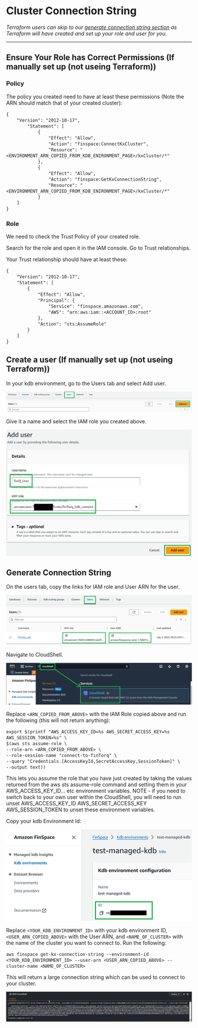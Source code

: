 Cluster Connection String
===============

*Terraform users can skip to our [generate connection string section](#generate-connection-string) as Terraform will have created and set up your role and user for you.*

---------------

## Ensure Your Role has Correct Permissions (If manually set up (not useing Terraform))

### Policy

The policy you created need to have at least these permissions (Note the ARN should match that of your created cluster):

    {
        "Version": "2012-10-17",
            "Statement": [
                {
                    "Effect": "Allow",
                    "Action": "finspace:ConnectKxCluster",
                    "Resource": "<ENVIRONMENT_ARN_COPIED_FROM_KDB_ENIRONMENT_PAGE>/kxCluster/*"
                },
                {
                    "Effect": "Allow",
                    "Action": "finspace:GetKxConnectionString",
                    "Resource": "<ENVIRONMENT_ARN_COPIED_FROM_KDB_ENIRONMENT_PAGE>/kxCluster/*"
                }
        ]
    }

### Role

We need to check the Trust Policy of your created role.

Search for the role and open it in the IAM console. Go to Trust relationships.

Your Trust relationship should have at least these:
    
    {
        "Version": "2012-10-17",
        "Statement": [
            {
                "Effect": "Allow",
                "Principal": {
                    "Service": "finspace.amazonaws.com",
                    "AWS": "arn:aws:iam::<ACCOUNT_ID>:root"
                },
                "Action": "sts:AssumeRole"
            }
        ]
    }

## Create a user (If manually set up (not useing Terraform))

In your kdb environment, go to the Users tab and select Add user.

![Create user button](workshop/graphics/create_user_button.png)

Give it a name and select the IAM role you created above.

![Add user](workshop/graphics/create_user.png)

## Generate Connection String

On the users tab, copy the links for IAM role and User ARN for the user.

![User details](workshop/graphics/user_details.png)

Navigate to CloudShell.

![Navigate to CloudShell](workshop/graphics/cloudshell.png)

Replace ``<ARN_COPIED_FROM_ABOVE>`` with the IAM Role copied above and run the following (this will not return anything):

    export $(printf "AWS_ACCESS_KEY_ID=%s AWS_SECRET_ACCESS_KEY=%s AWS_SESSION_TOKEN=%s" \
    $(aws sts assume-role \
    --role-arn <ARN_COPIED_FROM_ABOVE> \
    --role-session-name "connect-to-finTorq" \
    --query "Credentials.[AccessKeyId,SecretAccessKey,SessionToken]" \
    --output text))

This lets you assume the role that you have just created by taking the values returned from the aws sts assume-role command and setting them in your AWS_ACCESS_KEY_ID... etc environment variables. NOTE - if you need to switch back to your own user within the CloudShell, you will need to run unset AWS_ACCESS_KEY_ID AWS_SECRET_ACCESS_KEY AWS_SESSION_TOKEN to unset these environment variables.

Copy your kdb Environment Id:

![Get you kdb env ID](workshop/graphics/kdbenv_id.png)

Replace ``<YOUR_KDB_ENVIRONMENT_ID>`` with your kdb environment ID, ``<USER_ARN_COPIED_ABOVE>`` with the User ARN, and ``<NAME_OF_CLUSTER>`` with the name of the cluster you want to connect to. Run the following:

    aws finspace get-kx-connection-string --environment-id <YOUR_KDB_ENVIRONMENT_ID> --user-arn <USER_ARN_COPIED_ABOVE> --cluster-name <NAME_OF_CLUSTER>

This will return a large connection string which can be used to connect to your cluster.

![Connection string example](workshop/graphics/connection_string.png)
